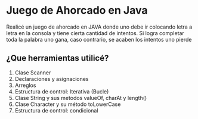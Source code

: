 # Juego de Ahorcado en Java

Realicé un juego de ahorcado en JAVA donde uno debe ir colocando letra a letra en la consola y tiene cierta cantidad de intentos. Si logra completar toda la palabra uno gana, caso contrario, se acaben los intentos uno pierde


## ¿Que herramientas utilicé?

1. Clase Scanner
2. Declaraciones y asignaciones 
3. Arreglos
4. Estructura de control: Iterativa (Bucle)
5. Clase String y sus metodos valueOf, charAt y length()
6. Clase Character y su método toLowerCase
7. Estructura de control: condicional


